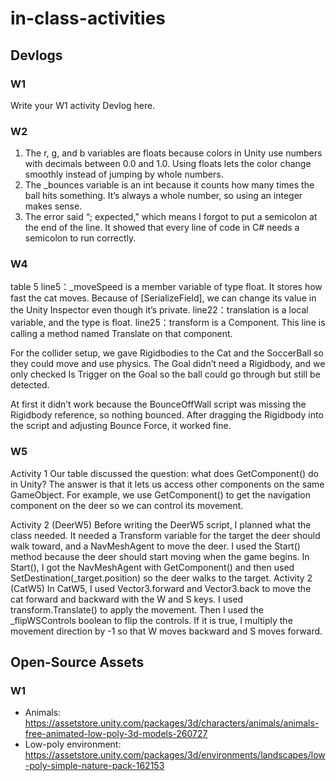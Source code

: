 # in-class-activities
## Devlogs
### W1
Write your W1 activity Devlog here.

### W2
1. The r, g, and b variables are floats because colors in Unity use numbers with decimals between 0.0 and 1.0. Using floats lets the color change smoothly instead of jumping by whole numbers.
2. The _bounces variable is an int because it counts how many times the ball hits something. It’s always a whole number, so using an integer makes sense.
3. The error said “; expected,” which means I forgot to put a semicolon at the end of the line. It showed that every line of code in C# needs a semicolon to run correctly.

### W4
table 5
line5：_moveSpeed is a member variable of type float. It stores how fast the cat moves. Because of [SerializeField], we can change its value in the Unity Inspector even though it’s private.
line22：translation is a local variable, and the type is float. 
line25：transform is a Component. This line is calling a method named Translate on that component.

For the collider setup, we gave Rigidbodies to the Cat and the SoccerBall so they could move and use physics. The Goal didn’t need a Rigidbody, and we only checked Is Trigger on the Goal so the ball could go through but still be detected.

At first it didn’t work because the BounceOffWall script was missing the Rigidbody reference, so nothing bounced. After dragging the Rigidbody into the script and adjusting Bounce Force, it worked fine.

### W5
Activity 1 
Our table discussed the question: what does GetComponent() do in Unity?
The answer is that it lets us access other components on the same GameObject. For example, we use GetComponent<NavMeshAgent>() to get the navigation component on the deer so we can control its movement.

Activity 2 (DeerW5)
Before writing the DeerW5 script, I planned what the class needed. It needed a Transform variable for the target the deer should walk toward, and a NavMeshAgent to move the deer. I used the Start() method because the deer should start moving when the game begins. In Start(), I got the NavMeshAgent with GetComponent<NavMeshAgent>() and then used SetDestination(_target.position) so the deer walks to the target.
Activity 2 (CatW5)
In CatW5, I used Vector3.forward and Vector3.back to move the cat forward and backward with the W and S keys. I used transform.Translate() to apply the movement. Then I used the _flipWSControls boolean to flip the controls. If it is true, I multiply the movement direction by -1 so that W moves backward and S moves forward.

## Open-Source Assets
### W1
- Animals: https://assetstore.unity.com/packages/3d/characters/animals/animals-free-animated-low-poly-3d-models-260727 
- Low-poly environment: https://assetstore.unity.com/packages/3d/environments/landscapes/low-poly-simple-nature-pack-162153 
